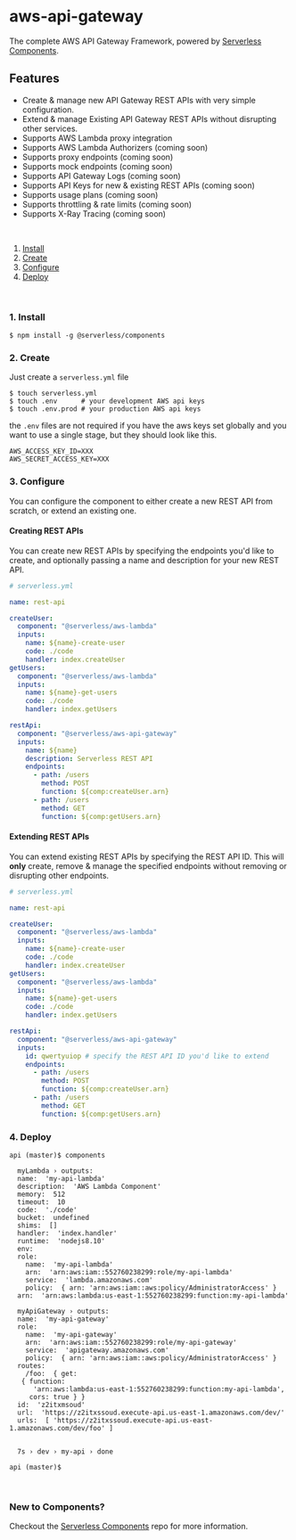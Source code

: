 # aws-api-gateway

The complete AWS API Gateway Framework, powered by [Serverless Components](https://github.com/serverless/components).

## Features

- Create & manage new API Gateway REST APIs with very simple configuration.
- Extend & manage Existing API Gateway REST APIs without disrupting other services.
- Supports AWS Lambda proxy integration
- Supports AWS Lambda Authorizers (coming soon)
- Supports proxy endpoints (coming soon)
- Supports mock endpoints (coming soon)
- Supports API Gateway Logs (coming soon)
- Supports API Keys for new & existing REST APIs (coming soon)
- Supports usage plans (coming soon)
- Supports throttling & rate limits (coming soon)
- Supports X-Ray Tracing (coming soon)

&nbsp;

1. [Install](#1-install)
2. [Create](#2-create)
3. [Configure](#3-configure)
4. [Deploy](#4-deploy)

&nbsp;


### 1. Install

```shell
$ npm install -g @serverless/components
```

### 2. Create

Just create a `serverless.yml` file

```shell
$ touch serverless.yml
$ touch .env      # your development AWS api keys
$ touch .env.prod # your production AWS api keys
```

the `.env` files are not required if you have the aws keys set globally and you want to use a single stage, but they should look like this.

```
AWS_ACCESS_KEY_ID=XXX
AWS_SECRET_ACCESS_KEY=XXX
```

### 3. Configure
You can configure the component to either create a new REST API from scratch, or extend an existing one.

#### Creating REST APIs
You can create new REST APIs by specifying the endpoints you'd like to create, and optionally passing a name and description for your new REST API.

```yml
# serverless.yml

name: rest-api

createUser:
  component: "@serverless/aws-lambda"
  inputs:
    name: ${name}-create-user
    code: ./code
    handler: index.createUser
getUsers:
  component: "@serverless/aws-lambda"
  inputs:
    name: ${name}-get-users
    code: ./code
    handler: index.getUsers

restApi:
  component: "@serverless/aws-api-gateway"
  inputs:
    name: ${name}
    description: Serverless REST API
    endpoints:
      - path: /users
        method: POST
        function: ${comp:createUser.arn}
      - path: /users
        method: GET
        function: ${comp:getUsers.arn}
```

#### Extending REST APIs
You can extend existing REST APIs by specifying the REST API ID. This will **only** create, remove & manage the specified endpoints without removing or disrupting other endpoints.

```yml
# serverless.yml

name: rest-api

createUser:
  component: "@serverless/aws-lambda"
  inputs:
    name: ${name}-create-user
    code: ./code
    handler: index.createUser
getUsers:
  component: "@serverless/aws-lambda"
  inputs:
    name: ${name}-get-users
    code: ./code
    handler: index.getUsers

restApi:
  component: "@serverless/aws-api-gateway"
  inputs:
    id: qwertyuiop # specify the REST API ID you'd like to extend
    endpoints:
      - path: /users
        method: POST
        function: ${comp:createUser.arn}
      - path: /users
        method: GET
        function: ${comp:getUsers.arn}
```

### 4. Deploy

```shell
api (master)$ components

  myLambda › outputs:
  name:  'my-api-lambda'
  description:  'AWS Lambda Component'
  memory:  512
  timeout:  10
  code:  './code'
  bucket:  undefined
  shims:  []
  handler:  'index.handler'
  runtime:  'nodejs8.10'
  env: 
  role: 
    name:  'my-api-lambda'
    arn:  'arn:aws:iam::552760238299:role/my-api-lambda'
    service:  'lambda.amazonaws.com'
    policy:  { arn: 'arn:aws:iam::aws:policy/AdministratorAccess' }
  arn:  'arn:aws:lambda:us-east-1:552760238299:function:my-api-lambda'

  myApiGateway › outputs:
  name:  'my-api-gateway'
  role: 
    name:  'my-api-gateway'
    arn:  'arn:aws:iam::552760238299:role/my-api-gateway'
    service:  'apigateway.amazonaws.com'
    policy:  { arn: 'arn:aws:iam::aws:policy/AdministratorAccess' }
  routes: 
    /foo:  { get:
   { function:
      'arn:aws:lambda:us-east-1:552760238299:function:my-api-lambda',
     cors: true } }
  id:  'z2itxmsoud'
  url:  'https://z2itxssoud.execute-api.us-east-1.amazonaws.com/dev/'
  urls:  [ 'https://z2itxssoud.execute-api.us-east-1.amazonaws.com/dev/foo' ]


  7s › dev › my-api › done

api (master)$
```

&nbsp;

### New to Components?

Checkout the [Serverless Components](https://github.com/serverless/components) repo for more information.
